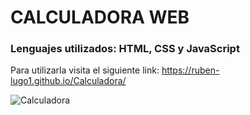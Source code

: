 
<h1 aling="center">CALCULADORA WEB</h1>
<h3 aling="center">Lenguajes utilizados: HTML, CSS y JavaScript</h3>

Para utilizarla visita el siguiente link: https://ruben-lugo1.github.io/Calculadora/

![Calculadora](https://user-images.githubusercontent.com/126286018/227402844-e536976b-a43a-4e50-aeff-880ec03c9953.png)
